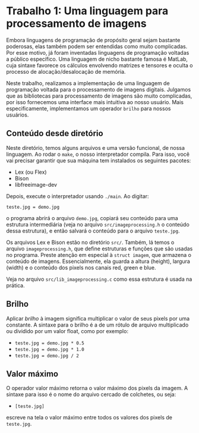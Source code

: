 # Trabalho 1: Uma linguagem para processamento de imagens

Embora linguagens de programação de propósito geral sejam bastante poderosas,
elas também podem ser entendidas como muito complicadas. Por esse motivo, já
foram inventadas linguagens de programação voltadas a público específico. Uma
linguagem de nicho bastante famosa é MatLab, cuja sintaxe favorece os cálculos
envolvendo matrizes e tensores e oculta o processo de alocação/desalocação de
memória.

Neste trabalho, realizamos a implementação de uma linguagem de programação
voltada para o processamento de imagens digitais. Julgamos que as bibliotecas
para processamento de imagens são muito complicadas, por isso fornecemos
uma interface mais intuitiva ao nosso usuário. Mais especificamente,
implementamos um operador `brilho` para nossos usuários.

## Conteúdo desde diretório
Neste diretório, temos alguns arquivos e uma versão funcional,
de nossa linguagem. Ao rodar o `make`, o nosso interpretador compila. Para isso,
você vai precisar garantir que sua máquina tem instalados os seguintes
pacotes:
* Lex (ou Flex)
* Bison
* libfreeimage-dev

Depois, execute o interpretador usando `./main`. Ao digitar:

`teste.jpg = demo.jpg`

o programa abrirá o arquivo `demo.jpg`, copiará seu conteúdo para uma estrutura
intermediária (veja no arquivo `src/imageprocessing.h` o conteúdo dessa estrutura), e então
salvará o conteúdo para o arquivo `teste.jpg`.

Os arquivos Lex e Bison estão no diretório `src/`. Também, lá temos o arquivo
`imageprocessing.h`, que define estruturas e funções que são usadas no programa.
Preste atenção em especial à `struct imagem`, que armazena o conteúdo de
imagens. Essencialmente, ela guarda a altura (height), largura (width) e o
conteúdo dos pixels nos canais red, green e blue.

Veja no arquivo `src/lib_imageprocessing.c` como essa estrutura é usada na
prática.

## Brilho
Aplicar *brilho* à imagem significa multiplicar o valor de seus pixels por uma
constante. A sintaxe para o brilho é a de um rótulo de arquivo
multiplicado ou dividido por um valor float, como por exemplo:

* `teste.jpg = demo.jpg * 0.5`
* `teste.jpg = demo.jpg * 1.0`
* `teste.jpg = demo.jpg / 2`

## Valor máximo
O operador valor máximo retorna o valor máximo dos pixels da imagem. A
sintaxe para isso é o nome do arquivo cercado de colchetes, ou seja:

* `[teste.jpg]`

escreve na tela o valor máximo entre todos os valores dos pixels de
`teste.jpg`.



